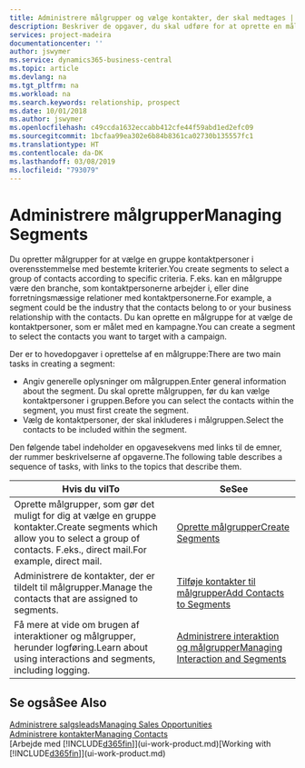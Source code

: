 ```yaml
---
title: Administrere målgrupper og vælge kontakter, der skal medtages | Microsoft Docs
description: Beskriver de opgaver, du skal udføre for at oprette en målgruppe og vælge en gruppe kontaktpersoner ud fra bestemte kriterier, f.eks. kontaktpersoner i en bestemt branche, du vil målrette din henvendelse til.
services: project-madeira
documentationcenter: ''
author: jswymer
ms.service: dynamics365-business-central
ms.topic: article
ms.devlang: na
ms.tgt_pltfrm: na
ms.workload: na
ms.search.keywords: relationship, prospect
ms.date: 10/01/2018
ms.author: jswymer
ms.openlocfilehash: c49ccda1632eccabb412cfe44f59abd1ed2efc09
ms.sourcegitcommit: 1bcfaa99ea302e6b84b8361ca02730b135557fc1
ms.translationtype: HT
ms.contentlocale: da-DK
ms.lasthandoff: 03/08/2019
ms.locfileid: "793079"
---
```

# <a name="managing-segments"></a><span data-ttu-id="5eeb3-103">Administrere målgrupper</span><span class="sxs-lookup"><span data-stu-id="5eeb3-103">Managing Segments</span></span>
<span data-ttu-id="5eeb3-104">Du opretter målgrupper for at vælge en gruppe kontaktpersoner i overensstemmelse med bestemte kriterier.</span><span class="sxs-lookup"><span data-stu-id="5eeb3-104">You create segments to select a group of contacts according to specific criteria.</span></span> <span data-ttu-id="5eeb3-105">F.eks. kan en målgruppe være den branche, som kontaktpersonerne arbejder i, eller dine forretningsmæssige relationer med kontaktpersonerne.</span><span class="sxs-lookup"><span data-stu-id="5eeb3-105">For example, a segment could be the industry that the contacts belong to or your business relationship with the contacts.</span></span> <span data-ttu-id="5eeb3-106">Du kan oprette en målgruppe for at vælge de kontaktpersoner, som er målet med en kampagne.</span><span class="sxs-lookup"><span data-stu-id="5eeb3-106">You can create a segment to select the contacts you want to target with a campaign.</span></span>

<span data-ttu-id="5eeb3-107">Der er to hovedopgaver i oprettelse af en målgruppe:</span><span class="sxs-lookup"><span data-stu-id="5eeb3-107">There are two main tasks in creating a segment:</span></span>

* <span data-ttu-id="5eeb3-108">Angiv generelle oplysninger om målgruppen.</span><span class="sxs-lookup"><span data-stu-id="5eeb3-108">Enter general information about the segment.</span></span> <span data-ttu-id="5eeb3-109">Du skal oprette målgruppen, før du kan vælge kontaktpersoner i gruppen.</span><span class="sxs-lookup"><span data-stu-id="5eeb3-109">Before you can select the contacts within the segment, you must first create the segment.</span></span>
* <span data-ttu-id="5eeb3-110">Vælg de kontaktpersoner, der skal inkluderes i målgruppen.</span><span class="sxs-lookup"><span data-stu-id="5eeb3-110">Select the contacts to be included within the segment.</span></span>

<span data-ttu-id="5eeb3-111">Den følgende tabel indeholder en opgavesekvens med links til de emner, der rummer beskrivelserne af opgaverne.</span><span class="sxs-lookup"><span data-stu-id="5eeb3-111">The following table describes a sequence of tasks, with links to the topics that describe them.</span></span> 

| <span data-ttu-id="5eeb3-112">Hvis du vil</span><span class="sxs-lookup"><span data-stu-id="5eeb3-112">To</span></span> | <span data-ttu-id="5eeb3-113">Se</span><span class="sxs-lookup"><span data-stu-id="5eeb3-113">See</span></span> |
| --- | --- |
| <span data-ttu-id="5eeb3-114">Oprette målgrupper, som gør det muligt for dig at vælge en gruppe kontakter.</span><span class="sxs-lookup"><span data-stu-id="5eeb3-114">Create segments which allow you to select a group of contacts.</span></span> <span data-ttu-id="5eeb3-115">F.eks., direct mail.</span><span class="sxs-lookup"><span data-stu-id="5eeb3-115">For example, direct mail.</span></span> |[<span data-ttu-id="5eeb3-116">Oprette målgrupper</span><span class="sxs-lookup"><span data-stu-id="5eeb3-116">Create Segments</span></span>](marketing-how-create-segment.md) |
| <span data-ttu-id="5eeb3-117">Administrere de kontakter, der er tildelt til målgrupper.</span><span class="sxs-lookup"><span data-stu-id="5eeb3-117">Manage the contacts that are assigned to segments.</span></span> |[<span data-ttu-id="5eeb3-118">Tilføje kontakter til målgrupper</span><span class="sxs-lookup"><span data-stu-id="5eeb3-118">Add Contacts to Segments</span></span>](marketing-add-contact-segment.md) |
| <span data-ttu-id="5eeb3-119">Få mere at vide om brugen af interaktioner og målgrupper, herunder logføring.</span><span class="sxs-lookup"><span data-stu-id="5eeb3-119">Learn about using interactions and segments, including logging.</span></span> |[<span data-ttu-id="5eeb3-120">Administrere interaktion og målgrupper</span><span class="sxs-lookup"><span data-stu-id="5eeb3-120">Managing Interaction and Segments</span></span>](marketing-interaction-segments.md) |

## <a name="see-also"></a><span data-ttu-id="5eeb3-121">Se også</span><span class="sxs-lookup"><span data-stu-id="5eeb3-121">See Also</span></span>
[<span data-ttu-id="5eeb3-122">Administrere salgsleads</span><span class="sxs-lookup"><span data-stu-id="5eeb3-122">Managing Sales Opportunities</span></span>](marketing-manage-sales-opportunities.md)  
[<span data-ttu-id="5eeb3-123">Administrere kontakter</span><span class="sxs-lookup"><span data-stu-id="5eeb3-123">Managing Contacts</span></span>](marketing-contacts.md)  
<span data-ttu-id="5eeb3-124">[Arbejde med [!INCLUDE[d365fin](includes/d365fin_md.md)]](ui-work-product.md)</span><span class="sxs-lookup"><span data-stu-id="5eeb3-124">[Working with [!INCLUDE[d365fin](includes/d365fin_md.md)]](ui-work-product.md)</span></span>
